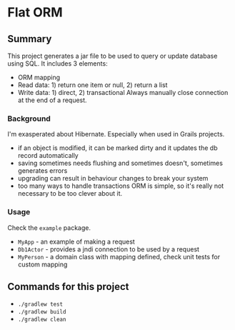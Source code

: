 # Flat ORM

## Summary
This project generates a jar file to be used to query or update database using SQL. It includes 3 elements:
* ORM mapping
* Read data: 1) return one item or null, 2) return a list
* Write data: 1) direct, 2) transactional
Always manually close connection at the end of a request.

### Background
I'm exasperated about Hibernate. Especially when used in Grails projects.
* if an object is modified, it can be marked dirty and it updates the db record automatically
* saving sometimes needs flushing and sometimes doesn't, sometimes generates errors
* upgrading can result in behaviour changes to break your system
* too many ways to handle transactions
ORM is simple, so it's really not necessary to be too clever about it.

### Usage
Check the `example` package.
* `MyApp` - an example of making a request
* `Db1Actor` - provides a jndi connection to be used by a request 
* `MyPerson` - a domain class with mapping defined, check unit tests for custom mapping

## Commands for this project
* `./gradlew test`
* `./gradlew build`
* `./gradlew clean`
